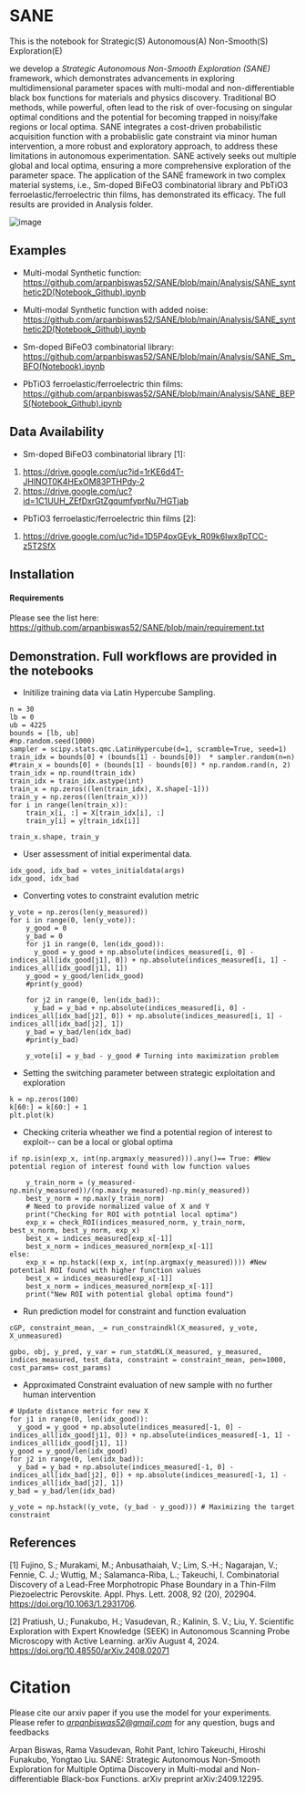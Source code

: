# SANE
This is the notebook for Strategic(S) Autonomous(A) Non-Smooth(S) Exploration(E)


we develop a *Strategic Autonomous Non-Smooth Exploration (SANE)* framework, which demonstrates advancements in exploring multidimensional parameter spaces with multi-modal and non-differentiable black box functions for materials and physics discovery. Traditional BO methods, while powerful, often lead to the risk of over-focusing on singular optimal conditions and the potential for becoming trapped in noisy/fake regions or local optima. SANE integrates a cost-driven probabilistic acquisition function with a probablislic gate constraint via minor human intervention, a more robust and exploratory approach, to address these limitations in autonomous experimentation. SANE actively seeks out multiple global and local optima, ensuring a more comprehensive exploration of the parameter space. The application of the SANE framework in two complex material systems, i.e., Sm-doped BiFeO3 combinatorial library and PbTiO3 ferroelastic/ferroelectric thin films, has demonstrated its efficacy. The full results are provided in Analysis folder. 

![image](https://github.com/user-attachments/assets/092314a2-8203-4cc9-8d7b-2ec1bdb88fea)


## Examples

*   Multi-modal Synthetic function: https://github.com/arpanbiswas52/SANE/blob/main/Analysis/SANE_synthetic2D(Notebook_Github).ipynb

*    Multi-modal Synthetic function with added noise: [https://github.com/arpanbiswas52/SANE/blob/main/Analysis/SANE_synthetic2D(Notebook_Github).ipynb
](https://github.com/arpanbiswas52/SANE/blob/main/Analysis/SANE_noisysynthetic2D_(Notebook_Github).ipynb)

*   Sm-doped BiFeO3 combinatorial library: https://github.com/arpanbiswas52/SANE/blob/main/Analysis/SANE_Sm_BFO(Notebook).ipynb

*   PbTiO3 ferroelastic/ferroelectric thin films: https://github.com/arpanbiswas52/SANE/blob/main/Analysis/SANE_BEPS(Notebook_Github).ipynb

## Data Availability

*   Sm-doped BiFeO3 combinatorial library [1]:
  1. https://drive.google.com/uc?id=1rKE6d4T-JHlNOT0K4HExOM83PTHPdy-2
  2. https://drive.google.com/uc?id=1C1UUH_ZEfDxrGtZgqumfyprNu7HGTjab

*   PbTiO3 ferroelastic/ferroelectric thin films [2]:
  1. https://drive.google.com/uc?id=1D5P4pxGEyk_R09k6Iwx8pTCC-z5T2SfX

## Installation

#### Requirements
Please see the list here: https://github.com/arpanbiswas52/SANE/blob/main/requirement.txt

## Demonstration. Full workflows are provided in the notebooks

* Initilize training data via Latin Hypercube Sampling. 
```
n = 30
lb = 0
ub = 4225
bounds = [lb, ub]
#np.random.seed(1000)
sampler = scipy.stats.qmc.LatinHypercube(d=1, scramble=True, seed=1)
train_idx = bounds[0] + (bounds[1] - bounds[0])  * sampler.random(n=n)
#train_x = bounds[0] + (bounds[1] - bounds[0]) * np.random.rand(n, 2)
train_idx = np.round(train_idx)
train_idx = train_idx.astype(int)
train_x = np.zeros((len(train_idx), X.shape[-1]))
train_y = np.zeros((len(train_x)))
for i in range(len(train_x)):
    train_x[i, :] = X[train_idx[i], :]
    train_y[i] = y[train_idx[i]]

train_x.shape, train_y
```
* User assessment of initial experimental data.
```
idx_good, idx_bad = votes_initialdata(args)
idx_good, idx_bad
```
* Converting votes to constraint evalution metric
```
y_vote = np.zeros(len(y_measured))
for i in range(0, len(y_vote)):
    y_good = 0
    y_bad = 0
    for j1 in range(0, len(idx_good)):
      y_good = y_good + np.absolute(indices_measured[i, 0] -  indices_all[idx_good[j1], 0]) + np.absolute(indices_measured[i, 1] -  indices_all[idx_good[j1], 1])
    y_good = y_good/len(idx_good)
    #print(y_good)

    for j2 in range(0, len(idx_bad)):
      y_bad = y_bad + np.absolute(indices_measured[i, 0] -  indices_all[idx_bad[j2], 0]) + np.absolute(indices_measured[i, 1] -  indices_all[idx_bad[j2], 1])
    y_bad = y_bad/len(idx_bad)
    #print(y_bad)

    y_vote[i] = y_bad - y_good # Turning into maximization problem
```
* Setting the switching parameter between strategic exploitation and exploration
```
k = np.zeros(100)
k[60:] = k[60:] + 1
plt.plot(k)
```

* Checking criteria wheather we find a potential region of interest to exploit-- can be a local or global optima
```
if np.isin(exp_x, int(np.argmax(y_measured))).any()== True: #New potential region of interest found with low function values

    y_train_norm = (y_measured-np.min(y_measured))/(np.max(y_measured)-np.min(y_measured))
    best_y_norm = np.max(y_train_norm)
    # Need to provide normalized value of X and Y
    print("Checking for ROI with potntial local optima")
    exp_x = check_ROI(indices_measured_norm, y_train_norm, best_x_norm, best_y_norm, exp_x)
    best_x = indices_measured[exp_x[-1]]
    best_x_norm = indices_measured_norm[exp_x[-1]]
else:
    exp_x = np.hstack((exp_x, int(np.argmax(y_measured)))) #New potential ROI found with higher function values
    best_x = indices_measured[exp_x[-1]]
    best_x_norm = indices_measured_norm[exp_x[-1]]
    print("New ROI with potential global optima found")
```
* Run prediction model for constraint and function evaluation
```
cGP, constraint_mean, _= run_constraindkl(X_measured, y_vote, X_unmeasured)

gpbo, obj, y_pred, y_var = run_statdKL(X_measured, y_measured, indices_measured, test_data, constraint = constraint_mean, pen=1000, cost_params= cost_params)
```

* Approximated Constraint evaluation of new sample with no further human intervention
```
# Update distance metric for new X
for j1 in range(0, len(idx_good)):
  y_good = y_good + np.absolute(indices_measured[-1, 0] -  indices_all[idx_good[j1], 0]) + np.absolute(indices_measured[-1, 1] -  indices_all[idx_good[j1], 1])
y_good = y_good/len(idx_good)
for j2 in range(0, len(idx_bad)):
  y_bad = y_bad + np.absolute(indices_measured[-1, 0] -  indices_all[idx_bad[j2], 0]) + np.absolute(indices_measured[-1, 1] -  indices_all[idx_bad[j2], 1])
y_bad = y_bad/len(idx_bad)

y_vote = np.hstack((y_vote, (y_bad - y_good))) # Maximizing the target constraint
```

## References
[1] Fujino, S.; Murakami, M.; Anbusathaiah, V.; Lim, S.-H.; Nagarajan, V.; Fennie, C. J.; Wuttig, M.; Salamanca-Riba, L.; Takeuchi, I. Combinatorial Discovery of a Lead-Free Morphotropic Phase Boundary in a Thin-Film Piezoelectric Perovskite. Appl. Phys. Lett. 2008, 92 (20), 202904. https://doi.org/10.1063/1.2931706.

[2] Pratiush, U.; Funakubo, H.; Vasudevan, R.; Kalinin, S. V.; Liu, Y. Scientific Exploration with Expert Knowledge (SEEK) in Autonomous Scanning Probe Microscopy with Active Learning. arXiv August 4, 2024. https://doi.org/10.48550/arXiv.2408.02071

# Citation
Please cite our arxiv paper if you use the model for your experiments. Please refer to *arpanbiswas52@gmail.com* for any question, bugs and feedbacks

Arpan Biswas, Rama Vasudevan, Rohit Pant, Ichiro Takeuchi, Hiroshi Funakubo, Yongtao Liu. SANE: Strategic Autonomous Non-Smooth Exploration for Multiple Optima Discovery in Multi-modal and Non-differentiable Black-box Functions. arXiv preprint arXiv:2409.12295. 
